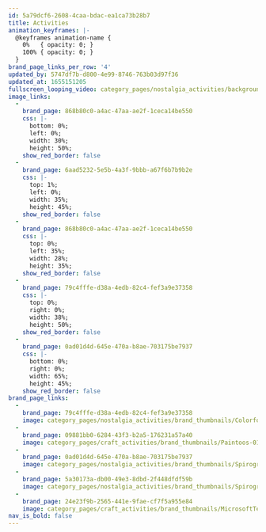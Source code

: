 ```yaml
---
id: 5a79dcf6-2608-4caa-bdac-ea1ca73b28b7
title: Activities
animation_keyframes: |-
  @keyframes animation-name {
    0%   { opacity: 0; }
    100% { opacity: 0; }
  }
brand_page_links_per_row: '4'
updated_by: 5747df7b-d800-4e99-8746-763b03d97f36
updated_at: 1655151205
fullscreen_looping_video: category_pages/nostalgia_activities/background_pieces/Activities_newIntro3.mp4
image_links:
  -
    brand_page: 868b80c0-a4ac-47aa-ae2f-1ceca14be550
    css: |-
      bottom: 0%;
      left: 0%;
      width: 30%;
      height: 50%;
    show_red_border: false
  -
    brand_page: 6aad5232-5e5b-4a3f-9bbb-a67f6b7b9b2e
    css: |-
      top: 1%;
      left: 0%;
      width: 35%;
      height: 45%;
    show_red_border: false
  -
    brand_page: 868b80c0-a4ac-47aa-ae2f-1ceca14be550
    css: |-
      top: 0%;
      left: 35%;
      width: 28%;
      height: 35%;
    show_red_border: false
  -
    brand_page: 79c4fffe-d38a-4edb-82c4-fef3a9e37358
    css: |-
      top: 0%;
      right: 0%;
      width: 38%;
      height: 50%;
    show_red_border: false
  -
    brand_page: 0ad01d4d-645e-470a-b8ae-703175be7937
    css: |-
      bottom: 0%;
      right: 0%;
      width: 65%;
      height: 45%;
    show_red_border: false
brand_page_links:
  -
    brand_page: 79c4fffe-d38a-4edb-82c4-fef3a9e37358
    image: category_pages/nostalgia_activities/brand_thumbnails/ColorformsNav-01.png
  -
    brand_page: 09881bb0-6284-43f3-b2a5-176231a57a40
    image: category_pages/craft_activities/brand_thumbnails/Paintoos-01.png
  -
    brand_page: 0ad01d4d-645e-470a-b8ae-703175be7937
    image: category_pages/nostalgia_activities/brand_thumbnails/Spirograph-button.jpg
  -
    brand_page: 5a30173a-db00-49e3-8dbd-2f448dfdf59b
    image: category_pages/nostalgia_activities/brand_thumbnails/Spirograph-Animator-button.jpg
  -
    brand_page: 24e23f9b-2565-441e-9fae-cf7f5a955e84
    image: category_pages/craft_activities/brand_thumbnails/MicrosoftTeams-image-(37).png
nav_is_bold: false
---
```

